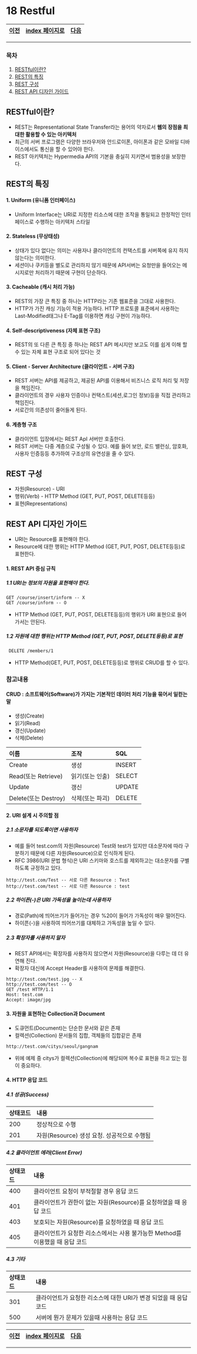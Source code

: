 # 18 Restful

[이전](./17.md)|[index 페이지로](./00index.md) |[다음](./19.md)
---|---|---
<hr>


### 목차

1. [RESTful이란?](#restful이란)
1. [REST의 특징](#rest의-특징)
1. [REST 구성](#rest-구성)
1. [REST API 디자인 가이드](#rest-api-디자인-가이드)

## RESTful이란?

- REST는 Representational State Transfer라는 용어의 약자로서 **웹의 장점을 최대한 활용할 수 있는 아키텍처**
- 최근의 서버 프로그램은 다양한 브라우저와 안드로이폰, 아이폰과 같은 모바일 디바이스에서도 통신을 할 수 있어야 한다.
- REST 아키텍처는 Hypermedia API의 기본을 충실히 지키면서 범용성을 보장한다.

## REST의 특징

#### 1. Uniform (유니폼 인터페이스)

- Uniform Interface는 URI로 지정한 리소스에 대한 조작을 통일되고 한정적인 인터페이스로 수행하는 아키텍처 스타일

#### 2. Stateless (무상태성)

- 상태가 있다 없다는 의미는 사용자나 클라이언트의 컨택스트를 서버쪽에 유지 하지 않는다는 의미한다.
- 세션이나 쿠키등을 별도로 관리하지 않기 때문에 API서버는 요청만을 들어오는 메시지로만 처리하기 때문에 구현이 단순하다.

#### 3. Cacheable (캐시 처리 가능)

- REST의 가장 큰 특징 중 하나는 HTTP라는 기존 웹표준을 그대로 사용한다.
- HTTP가 가진 캐싱 기능이 적용 가능하다. HTTP 프로토콜 표준에서 사용하는 Last-Modified태그나 E-Tag를 이용하면 캐싱 구현이 가능하다.

#### 4. Self-descriptiveness (자체 표현 구조)

- REST의 또 다른 큰 특징 중 하나는 REST API 메시지만 보고도 이를 쉽게 이해 할 수 있는 자체 표현 구조로 되어 있다는 것

#### 5. Client - Server Architecture (클라이언트 - 서버 구조)

- REST 서버는 API를 제공하고, 제공된 API를 이용해서 비즈니스 로직 처리 및 저장을 책임진다.
- 클라이언트의 경우 사용자 인증이나 컨택스트(세션,로그인 정보)등을 직접 관리하고 책임진다.
- 서로간의 의존성이 줄어들게 된다.

#### 6. 계층형 구조

- 클라이언트 입장에서는 REST ApI 서버만 호출한다.
- REST 서버는 다중 계층으로 구성될 수 있다. 예를 들어 보안, 로드 밸런싱, 암호화, 사용자 인증등등 추가하여 구조상의 유연성을 줄 수 있다.

## REST 구성

- 자원(Resource) - URI
- 행위(Verb) - HTTP Method (GET, PUT, POST, DELETE등등)
- 표현(Representations)

## REST API 디자인 가이드

- URI는 Resource를 표현해야 한다.
- Resource에 대한 행위는 HTTP Method (GET, PUT, POST, DELETE등등)로 표현한다.

#### 1. REST API 중심 규칙

##### 1.1 URI는 정보의 자원을 표현해야 한다.

```
GET /course/insert/inform -- X
GET /course/inform -- O
```

- HTTP Method (GET, PUT, POST, DELETE등등)의 행위가 URI 표현으로 들어가서는 안된다.

##### 1.2 자원에 대한 행위는 HTTP Method (GET, PUT, POST, DELETE등등)로 표현

```
 DELETE /members/1
```

- HTTP Method(GET, PUT, POST, DELETE등등)로 행위로 CRUD를 할 수 있다.

### 참고내용

#### CRUD : 소프트웨어(Software)가 가지는 기본적인 데이터 처리 기능을 묶어서 일컫는 말

- 생성(Create)
- 읽기(Read)
- 갱신(Update)
- 삭제(Delete)

| 이름                 | 조작            | SQL    |
| :------------------- | :-------------- | :----- |
| Create               | 생성            | INSERT |
| Read(또는 Retrieve)  | 읽기(또는 인출) | SELECT |
| Update               | 갱신            | UPDATE |
| Delete(또는 Destroy) | 삭제(또는 파괴) | DELETE |

#### 2. URI 설계 시 주의할 점

##### 2.1 소문자를 되도록이면 사용하자

- 예를 들어 test.com의 자원(Resource) Test와 test가 있지만 대소문자에 따라 구분하기 때문에 다른 자원(Resource)으로 인식하게 된다.
- RFC 3986(URI 문법 형식)은 URI 스키마와 호스트를 제외하고는 대소문자를 구별하도록 규정하고 있다.

```
http://test.com/Test -- 서로 다른 Resource : Test
http://test.com/test -- 서로 다른 Resource : test
```

##### 2.2 하이픈(-)은 URI 가독성을 높이는데 사용하자

- 경로(Path)에 띄어쓰기가 들어가는 경우 %20이 들어가 가독성이 매우 떨어진다.
- 하이픈(-)을 사용하여 띄어쓰기를 대체하고 가독성을 높일 수 있다.

##### 2.3 확장자를 사용하지 말자

- REST API에서는 확장자를 사용하지 않으면서 자원(Resource)을 다루는 데 더 유연해 진다.
- 확장자 대신에 Accept Header를 사용하여 문제를 해결한다.

```
http://test.com/test.jpg -- X
http://test.com/test -- O
GET /test HTTP/1.1
Host: test.com
Accept: image/jpg
```

#### 3. 자원을 표현하는 Collection과 Document

- 도큐먼트(Document)는 단순한 문서와 같은 존재
- 컬렉션(Collection) 문서들의 집합, 객체들의 집합같은 존재

```
http://test.com/citys/seoul/gangnam
```

- 위에 예제 중 citys가 컬렉션(Collection)에 해당되며 복수로 표현을 하고 있는 점이 중요하다.

#### 4. HTTP 응답 코드

##### 4.1 성공(Success)

| 상태코드 | 내용                                        |
| :------- | :------------------------------------------ |
| 200      | 정상적으로 수행                             |
| 201      | 자원(Resource) 생성 요청. 성공적으로 수행됨 |

##### 4.2 클라이언트 에러(Client Error)

| 상태코드 | 내용                                                         |
| :------- | :----------------------------------------------------------- |
| 400      | 클라이언트 요청이 부적절할 경우 응답 코드                    |
| 401      | 클라이언트가 권한이 없는 자원(Resource)를 요청하였을 때 응답 코드 |
| 403      | 보호되는 자원(Resource)를 요청하였을 때 응답 코드            |
| 405      | 클라이언트가 요청한 리소스에서는 사용 불가능한 Method를 이용했을 때 응답 코드 |

##### 4.3 기타

| 상태코드 | 내용                                                         |
| :------- | :----------------------------------------------------------- |
| 301      | 클라이언트가 요청한 리소스에 대한 URI가 변경 되었을 때 응답 코드 |
| 500      | 서버에 뭔가 문제가 있을때 사용하는 응답 코드                 |

[이전](./17.md)|[index 페이지로](./00index.md) |[다음](./19.md)
---|---|---
<hr>
